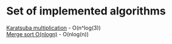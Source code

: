 # Set of implemented algorithms

[Karatsuba multiplication](https://github.com/xakyth/algorithms/blob/main/src/main/java/com/xakyth/classes/Multiplication.java) - O(n^log(3))  
[Merge sort O(nlogn)](https://github.com/xakyth/algorithms/blob/main/src/main/java/com/xakyth/classes/Sorting.java) - O(nlog(n))  
